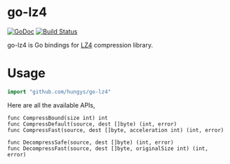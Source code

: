 go-lz4
======

[![GoDoc](https://godoc.org/github.com/hungys/go-lz4?status.svg)](https://godoc.org/github.com/hungys/go-lz4)
[![Build Status](https://travis-ci.org/hungys/go-lz4.svg?branch=master)](https://travis-ci.org/hungys/go-lz4)

go-lz4 is Go bindings for [LZ4](https://github.com/lz4/lz4) compression library.

# Usage

```go
import "github.com/hungys/go-lz4"
```

Here are all the available APIs,

```
func CompressBound(size int) int
func CompressDefault(source, dest []byte) (int, error)
func CompressFast(source, dest []byte, acceleration int) (int, error)

func DecompressSafe(source, dest []byte) (int, error)
func DecompressFast(source, dest []byte, originalSize int) (int, error)
```
